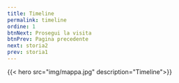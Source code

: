 ```yaml
---
title: Timeline
permalink: timeline
ordine: 1
btnNext: Prosegui la visita
btnPrev: Pagina precedente
next: storia2
prev: storia1
---
```

{{< hero src="img/mappa.jpg" description="Timeline">}}
